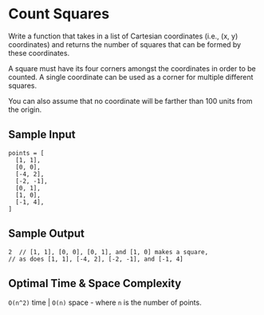 # Count Squares

Write a function that takes in a list of Cartesian coordinates (i.e., (x, y) coordinates) and returns the number of squares that can be formed by these coordinates.

A square must have its four corners amongst the coordinates in order to be counted. A single coordinate can be used as a corner for multiple different squares.

You can also assume that no coordinate will be farther than 100 units from the origin.

## Sample Input

```plaintext
points = [
  [1, 1],
  [0, 0],
  [-4, 2],
  [-2, -1],
  [0, 1],
  [1, 0],
  [-1, 4],
]
```

## Sample Output

```plaintext
2  // [1, 1], [0, 0], [0, 1], and [1, 0] makes a square,
// as does [1, 1], [-4, 2], [-2, -1], and [-1, 4]
```

## Optimal Time & Space Complexity

`O(n^2)` time | `O(n)` space - where `n` is the number of points.

